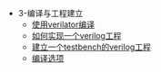 * 3-编译与工程建立
   * [使用verilator编译](使用verilator编译.md)
   * [如何实现一个verilog工程](如何实现一个verilog工程.md)
   * [建立一个testbench的verilog工程](建立一个testbench的verilog工程.md)
   * [编译选项](编译选项.md)
